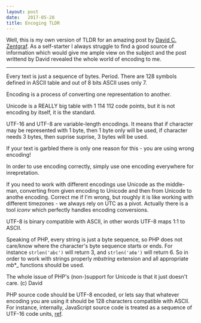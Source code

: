```yaml
---
layout: post
date:   2017-05-28
title: Encoging TLDR 
---
```

Well, this is my own version of TLDR for an amazing post by [David C. Zentgraf](https://twitter.com/deceze). As a self-starter I always struggle to find a good source of information which would give me ample view on the subject and the post writtend by David revealed the whole world of encoding to me.

******

Every text is just a sequence of bytes. Period.
There are 128 symbols defined in ASCII table and out of 8 bits ASCII uses only 7.

Encoding is a process of converting one representation to another.

Unicode is a REALLY big table with 1 114 112 code points, but it is not encoding by itself, it is the standard.

UTF-16 and UTF-8 are variable-length encodings. It means that if character may be represented with 1 byte, then 1 byte only will be used, if character needs 3 bytes, then suprise suprise, 3 bytes will be used.

If your text is garbled there is only one reason for this - you are using wrong encoding!

In order to use encoding correctly, simply use one encoding everywhere for inrepretation.

If you need to work with different encodings use Unicode as the middle-man, converting from given encoding to Unicode and then from Unicode to anothe encoding. Correct me if I'm wrong, but roughly it is like working with different timezones - we always rely on UTC as a pivot. Actually there is a tool _iconv_ which perfectly handles encoding conversions.

UTF-8 is binary compatible with ASCII, in other words UTF-8 maps 1:1 to ASCII.

Speaking of PHP, every string is just a byte sequence, so PHP does not care/know where the character's byte sequence starts or ends. For instance `strlen('abc')` will return 3, and `strlen('абв')` will return 6. So in order to work with strings properly _mbstring_ extension and all appropriate _mb_*_ functions should be used.

The whole issue of PHP's (non-)support for Unicode is that it just doesn't care. (c) David

PHP source code should be UTF-8 encoded, or lets say that whatever encoding you are using it should be 128 characters compatible with ASCII. For instance, internally, JavaScript source code is treated as a sequence of UTF-16 code units, [ref](http://speakingjs.com/es5/ch24.html).





